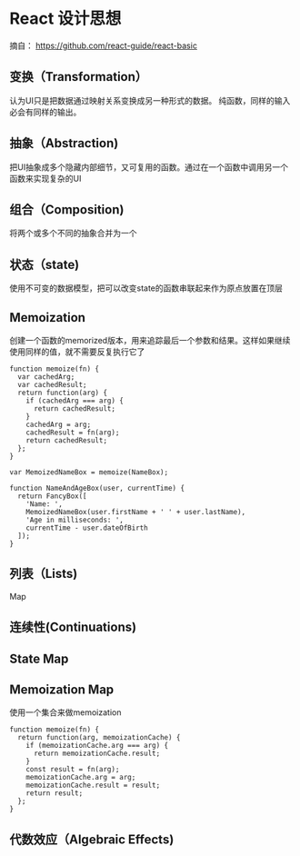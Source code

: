 # React 设计思想

摘自： https://github.com/react-guide/react-basic

## 变换（Transformation）
认为UI只是把数据通过映射关系变换成另一种形式的数据。
纯函数，同样的输入必会有同样的输出。

## 抽象（Abstraction)
把UI抽象成多个隐藏内部细节，又可复用的函数。通过在一个函数中调用另一个函数来实现复杂的UI 

## 组合（Composition)
将两个或多个不同的抽象合并为一个

## 状态（state)
使用不可变的数据模型，把可以改变state的函数串联起来作为原点放置在顶层

## Memoization
创建一个函数的memorized版本，用来追踪最后一个参数和结果。这样如果继续使用同样的值，就不需要反复执行它了
```
function memoize(fn) {
  var cachedArg;
  var cachedResult;
  return function(arg) {
    if (cachedArg === arg) {
      return cachedResult;
    }
    cachedArg = arg;
    cachedResult = fn(arg);
    return cachedResult;
  };
}

var MemoizedNameBox = memoize(NameBox);

function NameAndAgeBox(user, currentTime) {
  return FancyBox([
    'Name: ',
    MemoizedNameBox(user.firstName + ' ' + user.lastName),
    'Age in milliseconds: ',
    currentTime - user.dateOfBirth
  ]);
}
```

## 列表（Lists)
Map

## 连续性(Continuations)


## State Map

## Memoization Map
使用一个集合来做memoization

```
function memoize(fn) {
  return function(arg, memoizationCache) {
    if (memoizationCache.arg === arg) {
      return memoizationCache.result;
    }
    const result = fn(arg);
    memoizationCache.arg = arg;
    memoizationCache.result = result;
    return result;
  };
}
```

## 代数效应（Algebraic Effects)

